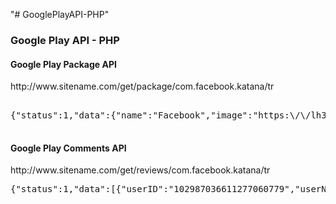 "# GooglePlayAPI-PHP"

<h3>Google Play API - PHP</h3>

<h4>Google Play Package API</h4>
http://www.sitename.com/get/package/com.facebook.katana/tr

<pre>

{"status":1,"data":{"name":"Facebook","image":"https:\/\/lh3.googleusercontent.com\/ZZPdzvlpK9r_Df9C3M7j1rNRi7hhHRvPhlklJ3lfi5jk86Jd1s0Y5wcQ1QgbVaAP5Q=w300","developer":"Facebook","category":"Sosyal","star":4,"ratingCount":"40.770.179","downloadCount":"1.000.000.000 - 5.000.000.000","description":"Arkada\u015flar\u0131n\u0131zla haberle\u015fmek hi\u00e7 bu kadar h\u0131zl\u0131 olmam\u0131\u015ft\u0131.\u2022 Arkada\u015flar\u0131n\u0131z\u0131n neler yapt\u0131\u011f\u0131n\u0131 g\u00f6r\u00fcn \u2022 G\u00fcncellemeler, foto\u011fraflar ve videolar payla\u015f\u0131n\u2022 Arkada\u015flar\u0131n\u0131z g\u00f6nderilerinizi be\u011fendi\u011finde veya yorum yapt\u0131\u011f\u0131nda bildirimler al\u0131n\u2022 Oyunlar oynay\u0131n ve sevdi\u011finiz uygulamalar\u0131 kullan\u0131n Beta test kullan\u0131c\u0131s\u0131 olarak Android i\u00e7in Facebook&#39;un gelecek s\u00fcr\u00fcm\u00fcne erken eri\u015febilirsiniz. Yard\u0131m Merkezimizde programa nas\u0131l kaydolaca\u011f\u0131n\u0131z\u0131 \u00f6\u011frenebilir, g\u00f6r\u00fc\u015flerinizi payla\u015fabilir ve dilerseniz programdan \u00e7\u0131kabilirsiniz: [http:\/\/on.fb.me\/133NwuP]Uygulamay\u0131 indirirken veya y\u00fcklerken sorun mu ya\u015f\u0131yorsunuz? http:\/\/bit.ly\/GPDownload1 adresine gidinHala yard\u0131ma m\u0131 ihtiyac\u0131n\u0131z var? L\u00fctfen bize sorunla ilgili daha fazla bilgi verin. http:\/\/bit.ly\/invalidpackageFacebook&#39;u sadece 13 ya\u015f\u0131ndan b\u00fcy\u00fck kullan\u0131c\u0131lar kullanabilir.Hizmet Ko\u015fullar\u0131: http:\/\/m.facebook.com\/terms.php."}}

</pre>

<h4>Google Play Comments API</h4>
http://www.sitename.com/get/reviews/com.facebook.katana/tr

<pre>
{"status":1,"data":[{"userID":"102987036611277060779","userName":"Salih Tok","title":"Son guncelleme berbattt","content":"Bildirim artk gelmiyor 3 g\u00fcnd\u00fcr guncellemeden sonra.. arama yapilmyor fotgrafi acmiyor profile gir.iyor..resmen sicmissiniz","star":"2"},{"userID":"102518651504242642581","userName":"Hanifi Kaya","title":"Idare","content":"Fena","star":"5"},{"userID":"108476835832834928137","userName":"Orhan Akar","title":"","content":"Rezaletten ba\u015fka bi\u015fi degil","star":"2"},{"userID":"108791338304220178029","userName":"Engin Topal","title":"","content":"Devaml\u0131 g\u00fcncelleme istiyor","star":"2"},{"userID":"117979097515487076787","userName":"Songul Erogli","title":"","content":"Cok guzel almus arkadaslar","star":"5"},{"userID":"105961525109842126139","userName":"Bekir Yuksel","title":"Devamini oku yamiyorum","content":"Son guncellemeyle hicbir haber okuyup basliklari tiklayamiyorum. Kisa zamanda duzgun bi guncelleme","star":"2"},{"userID":"106971463434392409641","userName":"G\u00f6khan Ay","title":"","content":"Bune lan bok ettiniz oyice","star":"3"},{"userID":"com.facebook.katana&amp;reviewId=bGc6QU9xcFRPRklOWkdEVzNVWEU1enJGVHRYT0ZvOHBIV2JCT3dTeGZYUVJmTkxVMHc3WGxhV0pNMUJ2MVZGQUJsZzV3VmdJMFJZNThsSDg0M0p5aENIR2c","userName":"Bir Google kullan\u0131c\u0131s\u0131","title":"Fece bok cok  guzel","content":"Guncelemesi yok  bide   inmiyo telefon deyil  tablet indiriyorum ama inmiyo  telofona indirmiye calisiyorum:O","star":"5"},{"userID":"116073920278310508665","userName":"Arzu \u015eahin","title":"","content":"Profilime giremiyorum bile nefret ettim facebook tan","star":"2"},{"userID":"100770897017801836684","userName":"Can Yagizer","title":"","content":"\u00c7ok g\u00fczel bence istedin herseyi yapiyon arkadaslarinla konusuyon falan","star":"5"},{"userID":"100807417243371193322","userName":"Arafat Hazar","title":"Dandik","content":"Her g\u00fcncelleme geldi\u011finde daha k\u00f6t\u00fc oluyor","star":"2"},{"userID":"110491768465040081189","userName":"Mahmutcan S","title":"Begendim gostermiyor","content":"Begeniyorum sayfayi yeniledigimde begenmemis gosteriyor","star":"3"},{"userID":"111289499649688024489","userName":"Ay\u015fe Sel\u00e7uki","title":"","content":"Hic iyi de\u011fil hep kafayi iyiyo ve coook yavas","star":"2"},{"userID":"101126820641952037908","userName":"M.Bahar \u00d6zg\u00f6ren","title":"","content":"Uygulama tam bir fiyaskoya d\u00f6n\u00fc\u015ft\u00fc..mesajlar acilmiyor,detaylara bakilamiyor BIR AN ONCE HALLEDINNNN","star":"2"},{"userID":"110633063760168000677","userName":"Furkan Ta\u015fp\u0131nar","title":"M\u00fcthi\u015f","content":"facebook lite bok gibiydi bu bana g\u00f6re ondan bin kat iyi daha fazla veri kullansada hem g\u00f6r\u00fcnt\u00fcs\u00fc hem de ya\u011ft\u0131\u011f\u0131","star":"5"},{"userID":"114303409008434120435","userName":"Banu Nergis","title":"","content":"S\u00fcper","star":"5"},{"userID":"116952379535176468203","userName":"s\u00fcleyman \u00e7\u00f6kekci","title":"Amk","content":"G\u00fcncelleme sonras\u0131 hata veriyor s\u00fcrekli. Giremiyoruz..","star":"2"},{"userID":"109462435278334741584","userName":"GKMN VRL","title":"FECE + BOOK =BOOK","content":"S\u0130\u00c7T\u0130N\u0130Z \u0130\u00c7\u0130NE \u0130Y\u0130CE G\u00d6T\u00dcN\u00dcZE AMINIZA G\u0130RS\u0130N YAPTI\u011eINIZ G\u00dcNCELLEMELER . 1 YILDIZ B\u0130LE ETMEZ G\u00d6R\u00dcN D\u0130YE ....... AMKLR.......","star":"2"},{"userID":"106743434067487807838","userName":"Fatih Sultan Mehmet","title":"","content":"guncelleme sonra artik cekilmiyo walla 1 bile cok ama neyse","star":"2"},{"userID":"102005945016837363671","userName":"kemer suites","title":"Ba\u015faril\u0131 bir program","content":"Sanal Sosyal lik'te maratonun birincisi.","star":"5"},{"userID":"101165122164786013666","userName":"Emre Erta\u015f","title":"Jj","content":"G\u00fczellikler i\u00e7inde","star":"5"},{"userID":"106435143310434589371","userName":"G\u00f6kdeniz Sanane","title":"","content":"Atip duruyor \u015fu. Son guncellemeden dolay\u0131","star":"2"},{"userID":"100340431245766275603","userName":"Salih Kaya","title":"","content":"\u0130yi","star":"5"},{"userID":"110811094043227166264","userName":"Serkan Alkan","title":"Anas\u0131n\u0131n","content":"Olm lan guncelleme geld\u0131 gunceled\u0131m faceye g\u0131rm\u0131yor yuklu deil d\u0131ye yukled\u0131m g\u0131ne ac\u0131lm\u0131yor s\u0131key\u0131m bole isii..","star":"2"},{"userID":"100093500621647111503","userName":"Halil Karatay","title":"Z3 compact","content":"Hay sizin getirece\u011finiz g\u00fcncellenmeye.... \u0130kidebir donup yeniden ba\u015fl\u0131yor. Acilen g\u00fcncelleme yay\u0131nlay\u0131n","star":"2"},{"userID":"101816270162375285356","userName":"Hakan Oguce","title":"Facebook","content":"Amazing","star":"5"},{"userID":"116839089863351064157","userName":"Mert Sava\u015f G\u00fclce","title":"","content":"Grupta g\u00f6nderi arama geri gelsin","star":"2"},{"userID":"107191822226329670748","userName":"Kas\u0131m Kaya","title":"","content":"Amk bunedir  be","star":"5"},{"userID":"102128806787579210452","userName":"Alican Arslan","title":"Facebook","content":"G\u00fczel","star":"5"},{"userID":"104369022785922222721","userName":"\u00c7etin Akg\u00fcl","title":"","content":"Bence g\u00fczel","star":"5"},{"userID":"110738904701297865752","userName":"Muslum Gursel","title":"Muslum","content":"Cok rahat","star":"5"},{"userID":"104476403778446933938","userName":"Can Oru\u00e7","title":"Iyi","content":"Iyiiii8","star":"4"},{"userID":"110343667394627567624","userName":"erencbk A","title":"","content":"10numara 5yild\u0131z","star":"5"},{"userID":"113422266333110072752","userName":"Nihat Ay","title":"A\u00e7\u0131klama","content":"\u00c7ok g\u00fczel","star":"5"},{"userID":"111149214545233834122","userName":"Iskender Altiok","title":"Cok k\u00f6t\u00fc","content":"Guncellemeden sonra foto\u011fraflar\u0131 bile acmiyor","star":"2"},{"userID":"116619016228926671339","userName":"S\u00fcper oyuncu cengiz","title":"","content":"Oktay demirci yazmay\u0131 \u00f6\u011frende gel","star":"5"},{"userID":"115340231230822862729","userName":"Orxan Sadiqov","title":"","content":"Bayildiiiiiimmmmmm))","star":"5"},{"userID":"111461614684686095971","userName":"hkn dvc","title":"Dikkat..!","content":"Uygulama kan kaybediyor yazik etmeyin facebook lite uygulamasi bile su durumda bu uygulamadan daha iyi guncelleme s\u0131kl\u0131\u011f\u0131 bu kadar yakin olmamali bence iyi calismalar ..","star":"2"},{"userID":"113581543605062932437","userName":"Hehejdjfj Hzhddh","title":"\u00c7ok iyi","content":"Gggggg","star":"5"},{"userID":"113693225587715473510","userName":"Fatmanur Kaya","title":"Harikaa","content":"\u00c7ok g\u00fczelllll","star":"5"}]}
</pre>